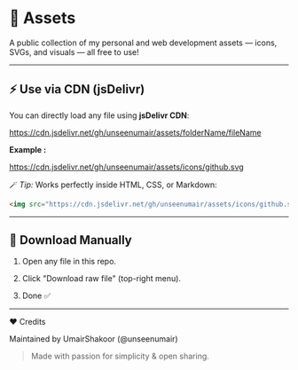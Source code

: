# 🎨 Assets

A public collection of my personal and web development assets — icons, SVGs, and visuals — all free to use!

---

## ⚡ Use via CDN (jsDelivr)

You can directly load any file using **jsDelivr CDN**:

https://cdn.jsdelivr.net/gh/unseenumair/assets/folderName/fileName

**Example :**

https://cdn.jsdelivr.net/gh/unseenumair/assets/icons/github.svg

🪄 *Tip:* Works perfectly inside HTML, CSS, or Markdown:
```html
<img src="https://cdn.jsdelivr.net/gh/unseenumair/assets/icons/github.svg" width="40">
```

---

## 💾 Download Manually

1. Open any file in this repo.

2. Click "Download raw file" (top-right menu).

3. Done ✅

---

❤️ Credits

Maintained by UmairShakoor (@unseenumair)
> Made with passion for simplicity & open sharing.
